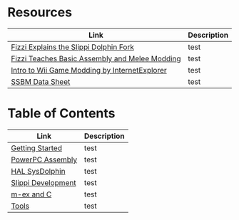 # Resources

| Link | Description |
| ---- | ----------- |
|[Fizzi Explains the Slippi Dolphin Fork](https://www.youtube.com/watch?v=NOq49h0tkBI) | test |
|[Fizzi Teaches Basic Assembly and Melee Modding](https://www.youtube.com/watch?v=NOq49h0tkBI) | test |
|[Intro to Wii Game Modding by InternetExplorer](https://www.youtube.com/watch?v=IOyQhK2OCs0&list=PL6GfYYW69Pa2L8ZuT5lGrJoC8wOWvbIQv) | test |
|[SSBM Data Sheet](https://docs.google.com/spreadsheets/d/1JX2w-r2fuvWuNgGb6D3Cs4wHQKLFegZe2jhbBuIhCG8/preview#gid=12) | test |

# Table of Contents

| Link | Description |
| ---- | ----------- |
| [Getting Started](https://github.com/walz0/ssbm-dev/blob/main/GETTING_STARTED.md) | test | 
| [PowerPC Assembly](https://github.com/walz0/ssbm-dev/blob/main/ASM.md) | test | 
| [HAL SysDolphin](https://github.com/walz0/ssbm-dev/blob/main/HSD.md) | test | 
| [Slippi Development](https://github.com/walz0/ssbm-dev/blob/main/SLIPPI.md) | test | 
| [m-ex and C](https://github.com/walz0/ssbm-dev/blob/main/MEX_AND_C.md) | test | 
| [Tools](https://github.com/walz0/ssbm-dev/blob/main/MEX_AND_C.md) | test | 